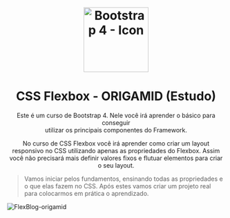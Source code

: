 <h1 align="center">
    <img width="150px" alt="Bootstrap 4 - Icon" src="https://user-images.githubusercontent.com/57417305/81137917-a8219300-8f36-11ea-8928-1e1c1cc86d7b.png" />
</h1>

<h1 align="center">
    CSS Flexbox - ORIGAMID (Estudo)
</h2>
 
 <p align="center">
  Este é um curso de Bootstrap 4. Nele você irá aprender o básico para conseguir</br>utilizar os principais componentes do Framework.
</p>

<p align="center">
  No curso de CSS Flexbox você irá aprender como criar um layout responsivo no CSS utilizando apenas as propriedades do Flexbox. Assim você não precisará mais definir valores fixos e flutuar elementos para criar o seu layout.
</p>

> Vamos iniciar pelos fundamentos, ensinando todas as propriedades e o que elas fazem no CSS. Após estes vamos criar um projeto real para colocarmos em prática o aprendizado.

![FlexBlog-origamid](https://user-images.githubusercontent.com/57417305/81138133-5b8a8780-8f37-11ea-9b53-c8508cc84069.png)